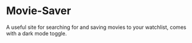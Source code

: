 # Movie-Saver
A useful site for searching for and saving movies to your watchlist, comes with a dark mode toggle.
